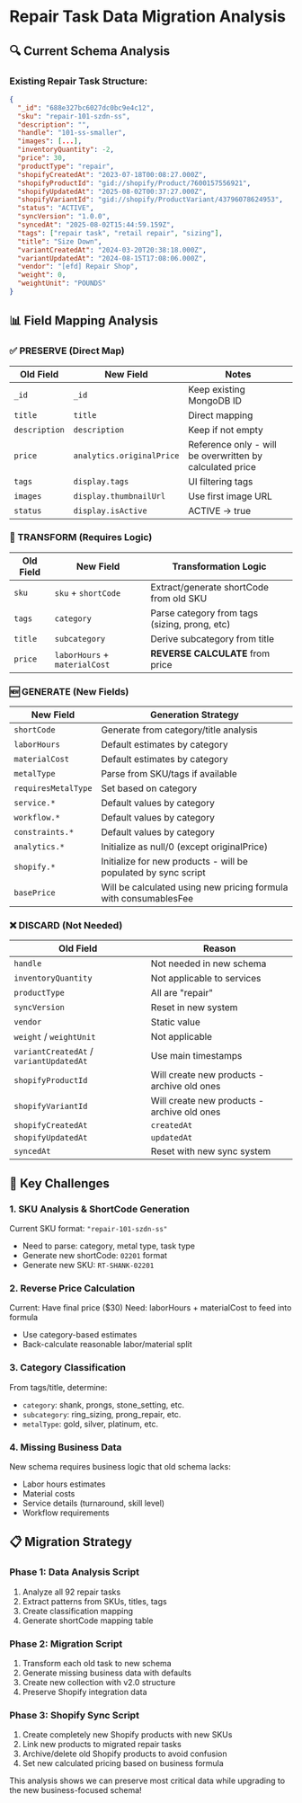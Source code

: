 # Repair Task Data Migration Analysis

## 🔍 **Current Schema Analysis**

### **Existing Repair Task Structure:**
```json
{
  "_id": "688e327bc6027dc0bc9e4c12",
  "sku": "repair-101-szdn-ss",
  "description": "",
  "handle": "101-ss-smaller", 
  "images": [...],
  "inventoryQuantity": -2,
  "price": 30,
  "productType": "repair",
  "shopifyCreatedAt": "2023-07-18T00:08:27.000Z",
  "shopifyProductId": "gid://shopify/Product/7600157556921",
  "shopifyUpdatedAt": "2025-08-02T00:37:27.000Z",
  "shopifyVariantId": "gid://shopify/ProductVariant/43796078624953",
  "status": "ACTIVE",
  "syncVersion": "1.0.0",
  "syncedAt": "2025-08-02T15:44:59.159Z",
  "tags": ["repair task", "retail repair", "sizing"],
  "title": "Size Down",
  "variantCreatedAt": "2024-03-20T20:38:18.000Z",
  "variantUpdatedAt": "2024-08-15T17:08:06.000Z",
  "vendor": "[efd] Repair Shop",
  "weight": 0,
  "weightUnit": "POUNDS"
}
```

## 📊 **Field Mapping Analysis**

### **✅ PRESERVE (Direct Map)**
| Old Field | New Field | Notes |
|-----------|-----------|-------|
| `_id` | `_id` | Keep existing MongoDB ID |
| `title` | `title` | Direct mapping |
| `description` | `description` | Keep if not empty |
| `price` | `analytics.originalPrice` | Reference only - will be overwritten by calculated price |
| `tags` | `display.tags` | UI filtering tags |
| `images` | `display.thumbnailUrl` | Use first image URL |
| `status` | `display.isActive` | ACTIVE → true |

### **🔄 TRANSFORM (Requires Logic)**
| Old Field | New Field | Transformation Logic |
|-----------|-----------|---------------------|
| `sku` | `sku` + `shortCode` | Extract/generate shortCode from old SKU |
| `tags` | `category` | Parse category from tags (sizing, prong, etc) |
| `title` | `subcategory` | Derive subcategory from title |
| `price` | `laborHours` + `materialCost` | **REVERSE CALCULATE** from price |

### **🆕 GENERATE (New Fields)**
| New Field | Generation Strategy |
|-----------|-------------------|
| `shortCode` | Generate from category/title analysis |
| `laborHours` | Default estimates by category |
| `materialCost` | Default estimates by category |
| `metalType` | Parse from SKU/tags if available |
| `requiresMetalType` | Set based on category |
| `service.*` | Default values by category |
| `workflow.*` | Default values by category |
| `constraints.*` | Default values by category |
| `analytics.*` | Initialize as null/0 (except originalPrice) |
| `shopify.*` | Initialize for new products - will be populated by sync script |
| `basePrice` | Will be calculated using new pricing formula with consumablesFee |

### **❌ DISCARD (Not Needed)**
| Old Field | Reason |
|-----------|--------|
| `handle` | Not needed in new schema |
| `inventoryQuantity` | Not applicable to services |
| `productType` | All are "repair" |
| `syncVersion` | Reset in new system |
| `vendor` | Static value |
| `weight` / `weightUnit` | Not applicable |
| `variantCreatedAt` / `variantUpdatedAt` | Use main timestamps |
| `shopifyProductId` | Will create new products - archive old ones |
| `shopifyVariantId` | Will create new products - archive old ones |
| `shopifyCreatedAt` | `createdAt` | Use as creation timestamp |
| `shopifyUpdatedAt` | `updatedAt` | Use as update timestamp |
| `syncedAt` | Reset with new sync system |

## 🧩 **Key Challenges**

### **1. SKU Analysis & ShortCode Generation**
Current SKU format: `"repair-101-szdn-ss"`
- Need to parse: category, metal type, task type
- Generate new shortCode: `02201` format
- Generate new SKU: `RT-SHANK-02201`

### **2. Reverse Price Calculation**
Current: Have final price ($30)
Need: laborHours + materialCost to feed into formula
- Use category-based estimates
- Back-calculate reasonable labor/material split

### **3. Category Classification**
From tags/title, determine:
- `category`: shank, prongs, stone_setting, etc.
- `subcategory`: ring_sizing, prong_repair, etc.
- `metalType`: gold, silver, platinum, etc.

### **4. Missing Business Data**
New schema requires business logic that old schema lacks:
- Labor hours estimates
- Material costs
- Service details (turnaround, skill level)
- Workflow requirements

## 📋 **Migration Strategy**

### **Phase 1: Data Analysis Script**
1. Analyze all 92 repair tasks
2. Extract patterns from SKUs, titles, tags
3. Create classification mapping
4. Generate shortCode mapping table

### **Phase 2: Migration Script**
1. Transform each old task to new schema
2. Generate missing business data with defaults
3. Create new collection with v2.0 structure
4. Preserve Shopify integration data

### **Phase 3: Shopify Sync Script**
1. Create completely new Shopify products with new SKUs
2. Link new products to migrated repair tasks
3. Archive/delete old Shopify products to avoid confusion
4. Set new calculated pricing based on business formula

This analysis shows we can preserve most critical data while upgrading to the new business-focused schema!
